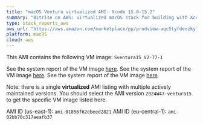 ```yaml
---
title: "macOS Ventura virtualized AMI: Xcode 15.0-15.2"
summary: "Bitrise on AWS: virtualized macOS stack for building with Xcode"
type: stack_reports_aws
aws_url: "https://aws.amazon.com/marketplace/pp/prodview-aqc5tyfdeozky?sr=0-4&ref_=beagle&applicationId=AWSMPContessa"
platform: macOS
cloud: aws
---
```


This AMI contains the following VM image: `Sventura15_V2-77-1`

See the system report of the VM image [here](../osx-xcode-15.0.x.md).
See the system report of the VM image [here](../osx-xcode-15.1.x.md).
See the system report of the VM image [here](../osx-xcode-15.2.x.md).

Note: there is a single **virtualized** AMI listing with multiple actively maintained versions. You should select the AMI version `2024W47-ventura15` to get the specific VM image listed here.

AMI ID (us-east-1):    `ami-01856f62ebeed2821`
AMI ID (eu-central-1): `ami-02bb70c317aeafb37`
